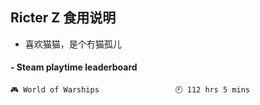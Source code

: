 ## Ricter Z 食用说明
- 喜欢猫猫，是个冇猫孤儿

<!-- steam-box start -->
#### - Steam playtime leaderboard
```text
🎮 World of Warships                 🕘 112 hrs 5 mins
```
<!-- Powered by https://github.com/YouEclipse/steam-box . -->
<!-- steam-box end -->
